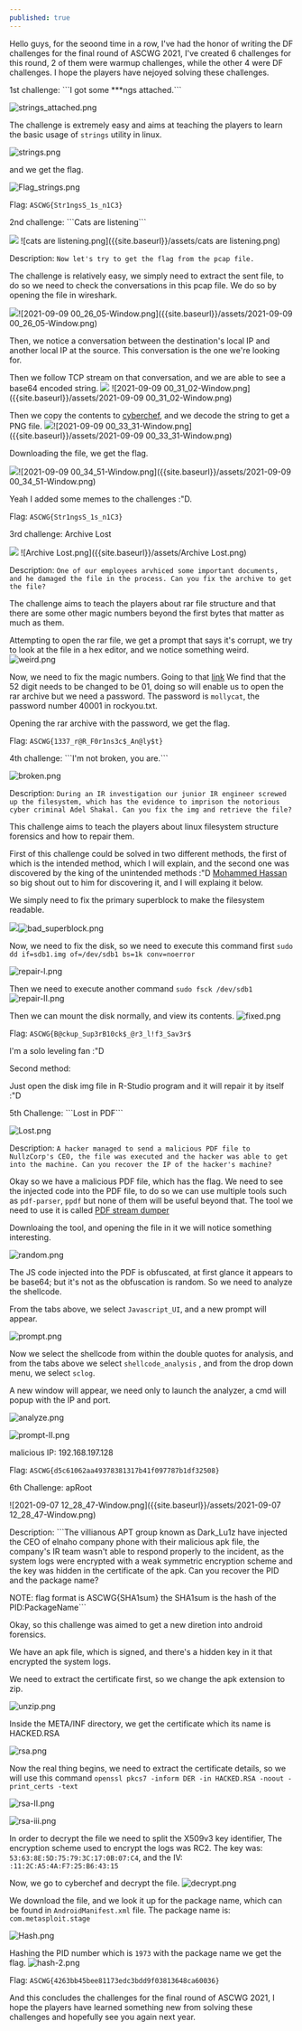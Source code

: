 ```yaml
---
published: true
---
```

Hello guys, for the seoond time in a row, I've had the honor of writing the DF challenges for the final round of ASCWG 2021, I've created 6 challenges for this round, 2 of them were warmup challenges, while the other 4 were DF challenges. I hope the players have nejoyed solving these challenges. 

<p> 1st challenge: ```I got some ***ngs attached.```</p>
  
  ![strings_attached.png]({{site.baseurl}}/assets/strings_attached.png)
 
  The challenge is extremely easy and aims at teaching the players to learn the basic usage of ```strings``` utility in linux. 
  
  ![strings.png]({{site.baseurl}}/assets/strings.png)

  and we get the flag.
  
![Flag_strings.png]({{site.baseurl}}/assets/Flag_strings.png)

  Flag: ```ASCWG{Str1ngsS_1s_n1C3}```
  
  <p> 2nd challenge: ```Cats are listening``` </p>
  
  ![]({{site.baseurl}}/assets/cats%20are%20listening.png)
  ![cats are listening.png]({{site.baseurl}}/assets/cats are listening.png)

Description: ```Now let's try to get the flag from the pcap file.```

The challenge is relatively easy, we simply need to extract the sent file, to do so we need to check the conversations in this pcap file. We do so by opening the file in wireshark.

![]({{site.baseurl}}/assets/2021-09-09%2000_26_05-Window.png)![2021-09-09 00_26_05-Window.png]({{site.baseurl}}/assets/2021-09-09 00_26_05-Window.png)



Then, we notice a conversation between the destination's local IP and another local IP at the source. This conversation is the one we're looking for.

Then we follow TCP stream on that conversation, and we are able to see a base64 encoded string.
![]({{site.baseurl}}/assets/2021-09-09%2000_31_02-Window.png)
![2021-09-09 00_31_02-Window.png]({{site.baseurl}}/assets/2021-09-09 00_31_02-Window.png)

Then we copy the contents to [cyberchef](https://gchq.github.io/CyberChef), and we decode the string to get a PNG file. 
![]({{site.baseurl}}/assets/2021-09-09%2000_33_31-Window.png)![2021-09-09 00_33_31-Window.png]({{site.baseurl}}/assets/2021-09-09 00_33_31-Window.png)

Downloading the file, we get the flag.

![]({{site.baseurl}}/assets/2021-09-09%2000_34_51-Window.png)![2021-09-09 00_34_51-Window.png]({{site.baseurl}}/assets/2021-09-09 00_34_51-Window.png)

Yeah I added some memes to the challenges :"D.

Flag: ```ASCWG{Str1ngsS_1s_n1C3}```

<p> 3rd challenge: Archive Lost</p>

![]({{site.baseurl}}/assets/Archive%20Lost.png)
![Archive Lost.png]({{site.baseurl}}/assets/Archive Lost.png)

Description: ```One of our employees arvhiced some important documents, and he damaged the file in the process. Can you fix the archive to get the file?```

The challenge aims to teach the players about rar file structure and that there are some other magic numbers beyond the first bytes that matter as much as them.

Attempting to open the rar file, we get a prompt that says it's corrupt, we try to look at the file in a hex editor, and we notice something weird. 
![weird.png]({{site.baseurl}}/assets/weird.png)

Now, we need to fix the magic numbers. Going to that [link](https://docs.fileformat.com/compression/rar/)
We find that the 52 digit needs to be changed to be 01, doing so will enable us to open the rar archive but we need a password. The password is ```mollycat```, the password number 40001 in rockyou.txt.

Opening the rar archive with the password, we get the flag.

Flag: ```ASCWG{1337_r@R_F0r1ns3c$_An@ly$t}```

<p> 4th challenge: ```I'm not broken, you are.``` </p>

![broken.png]({{site.baseurl}}/assets/broken.png)

Description: ```During an IR investigation our junior IR engineer screwed up the filesystem, which has the evidence to imprison the notorious cyber criminal Adel Shakal. Can you fix the img and retrieve the file?```

This challenge aims to teach the players about linux filesystem structure forensics and how to repair them.

First of this challenge could be solved in two different methods, the first of which is the intended method, which I will explain, and the second one was discovered by the king of the unintended methods :"D [Mohammed Hassan](https://0xmohammed.github.io) so big shout out to him for discovering it, and I will explaing it below.

We simply need to fix the primary superblock to make the filesystem readable.

![]({{site.baseurl}}/assets/bad_superblock.png)![bad_superblock.png]({{site.baseurl}}/assets/bad_superblock.png)

Now, we need to fix the disk, so we need to execute this command first ```sudo dd if=sdb1.img of=/dev/sdb1 bs=1k conv=noerror```

![repair-I.png]({{site.baseurl}}/assets/repair-I.png)

Then we need to execute another command ```sudo fsck /dev/sdb1```
![repair-II.png]({{site.baseurl}}/assets/repair-II.png)

Then we can mount the disk normally, and view its contents. 
![fixed.png]({{site.baseurl}}/_posts/fixed.png)

Flag: ```ASCWG{B@ckup_Sup3rB10ck$_@r3_l!f3_Sav3r$```

I'm a solo leveling fan :"D

Second method: 

Just open the disk img file in R-Studio program and it will repair it by itself :"D
 
<p> 5th Challenge: ```Lost in PDF```</p>
  
  ![Lost.png]({{site.baseurl}}/_posts/Lost.png)
  
  Description: ```A hacker managed to send a malicious PDF file to NullzCorp's CEO, the file was executed and the hacker was able to get into the machine. Can you recover the IP of the hacker's machine?```
  
  Okay so we have a malicious PDF file, which has the flag. We need to see the injected code into the PDF file, to do so we can use multiple tools such as ```pdf-parser```, ```ppdf``` but none of them will be useful beyond that. The tool we need to use it is called [PDF stream dumper](http://sandsprite.com/blogs/index.php?uid=7&pid=57)
  
  Downloaing the tool, and opening the file in it we will notice something interesting.
  
  ![random.png]({{site.baseurl}}/assets/random.png)

The JS code injected into the PDF is obfuscated, at first glance it appears to be base64; but it's not as the obfuscation is random. So we need to analyze the shellcode.

From the tabs above, we select ```Javascript_UI```, and a new prompt will appear. 

![prompt.png]({{site.baseurl}}/assets/prompt.png)

Now we select the shellcode from within the double quotes for analysis, and from the tabs above we select ```shellcode_analysis``` , and from the drop down menu, we select ```sclog```.

A new window will appear, we need only to launch the analyzer, a cmd will popup with the IP and port.

![analyze.png]({{site.baseurl}}/assets/analyze.png)


![prompt-II.png]({{site.baseurl}}/assets/prompt-II.png)

malicious IP: 192.168.197.128

Flag: ```ASCWG{d5c61062aa49378381317b41f097787b1df32508}```

<p>6th Challenge: apRoot</p>

![2021-09-07 12_28_47-Window.png]({{site.baseurl}}/assets/2021-09-07 12_28_47-Window.png)

Description: ```The villianous APT group known as Dark_Lu1z have injected the CEO of elnaho company phone with their malicious apk file, the company's IR team wasn't able to respond properly to the incident, as the system logs were encrypted with a weak symmetric encryption scheme and the key was hidden in the certificate of the apk. Can you recover the PID and the package name?

NOTE: flag format is ASCWG{SHA1sum} the SHA1sum is the hash of the PID:PackageName```

Okay, so this challenge was aimed to get a new diretion into android forensics. 

We have an apk file, which is signed, and there's a hidden key in it that encrypted the system logs. 

We need to extract the certificate first, so we change the apk extension to zip.

![unzip.png]({{site.baseurl}}/_posts/unzip.png)

Inside the META/INF directory, we get the certificate which its name is HACKED.RSA

![rsa.png]({{site.baseurl}}/_posts/rsa.png)

Now the real thing begins, we need to extract the certificate details, so we will use this command ```openssl pkcs7 -inform DER -in HACKED.RSA -noout -print_certs -text```

![rsa-II.png]({{site.baseurl}}/assets/rsa-II.png)

![rsa-iii.png]({{site.baseurl}}/assets/rsa-iii.png)

In order to decrypt the file we need to split the X509v3 key identifier, The encryption scheme used to encrypt the logs was RC2. The key was: ```53:63:8E:5D:75:79:3C:17:0B:07:C4```, and the IV: ```:11:2C:A5:4A:F7:25:B6:43:15```

Now, we go to cyberchef and decrypt the file. 
![decrypt.png]({{site.baseurl}}/assets/decrypt.png)

We download the file, and we look it up for the package name, which can be found in ```AndroidManifest.xml``` file. The package name is: ```com.metasploit.stage```

![Hash.png]({{site.baseurl}}/assets/Hash.png)

Hashing the PID number which is ```1973``` with the package name we get the flag.
![hash-2.png]({{site.baseurl}}/assets/hash-2.png)

Flag: ```ASCWG{4263bb45bee81173edc3bdd9f03813648ca60036}```

And this concludes the challenges for the final round of ASCWG 2021, I hope the players have learned something new from solving these challenges and hopefully see you again next year.
